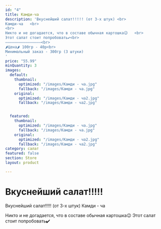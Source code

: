 ```yaml
---
id: "4"
title: Камди-ча
description: 'Вкуснейший салат!!!!! (от 3-х штук) <br>
Камди-ча   <br>
<br>
Никто и не догадается, что в составе обычная картошка😉   <br>
Этот салат стоит попробовать✔️<br>
————————————————<br>
🌶Цена🌶 100гр - 40р<br>
Минимальный заказ - 300гр (3 штуки)
'
price: "55.99"
minQuantity: 3
images:
  default:
    thumbnail:
      optimized: "/images/Камди - ча.jpg"
      fallback: "/images/Камди - ча.jpg"
    original:
      optimized: "/images/Камди - ча2.jpg"
      fallback: "/images/Камди - ча2.jpg"


  featured:
    thumbnail:
      optimized: "/images/Камди - ча.jpg"
      fallback: "/images/Камди - ча.jpg"
    original:
      optimized: "/images/Камди - ча2.jpg"
      fallback: "/images/Камди - ча2.jpg"
category: салат
featured: false
section: Store
layout: product

---
```

# Вкуснейший салат!!!!!

Вкуснейший салат!!!!! (от 3-х штук)
Камди - ча

Никто и не догадается, что в составе обычная картошка😉
Этот салат стоит попробовать✔️
